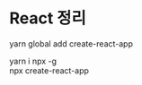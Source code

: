 # React 정리

<!-- 업데이트가안될수 잇으니 선호하는 방식이 아님 -->
yarn global add create-react-app

<!-- Npx를 이용하자 -->
yarn i npx -g                           
npx create-react-app 